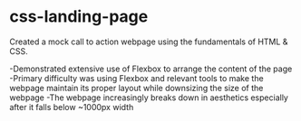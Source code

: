 # css-landing-page
Created a mock call to action webpage using the fundamentals of HTML & CSS.

-Demonstrated extensive use of Flexbox to arrange the content of the page
-Primary difficulty was using Flexbox and relevant tools to make the webpage maintain its proper layout while downsizing the size of the webpage
-The webpage increasingly breaks down in aesthetics especially after it falls below ~1000px width
